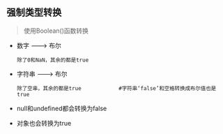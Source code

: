 ## 强制类型转换

>  使用Boolean()函数转换

- 数字 ---> 布尔

  ```
  除了0和NaN，其余的都是true
  ```

- 字符串 ---> 布尔

  ```
  除了空串，其余的都是true    		#字符串‘false’和空格转换成布尔值也是true
  ```

- null和undefined都会转换为false

  

- 对象也会转换为true





